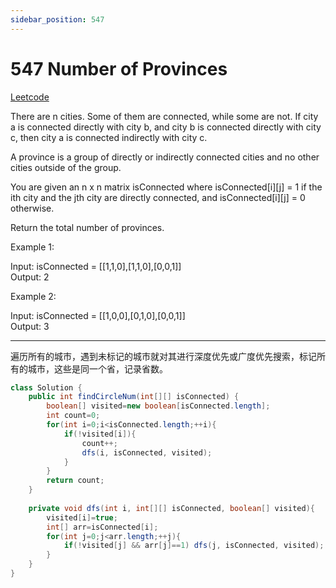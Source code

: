 ```yaml
---
sidebar_position: 547
---
```


# 547 Number of Provinces

[Leetcode](https://leetcode.com/problems/number-of-provinces/)

There are n cities. Some of them are connected, while some are not. If city a is connected directly with city b, and city b is connected directly with city c, then city a is connected indirectly with city c.

A province is a group of directly or indirectly connected cities and no other cities outside of the group.

You are given an n x n matrix isConnected where isConnected[i][j] = 1 if the ith city and the jth city are directly connected, and isConnected[i][j] = 0 otherwise.

Return the total number of provinces.

Example 1:

Input: isConnected = [[1,1,0],[1,1,0],[0,0,1]]  
Output: 2  

Example 2:

Input: isConnected = [[1,0,0],[0,1,0],[0,0,1]]  
Output: 3  

---

遍历所有的城市，遇到未标记的城市就对其进行深度优先或广度优先搜索，标记所有的城市，这些是同一个省，记录省数。

```java
class Solution {
    public int findCircleNum(int[][] isConnected) {
        boolean[] visited=new boolean[isConnected.length];
        int count=0;
        for(int i=0;i<isConnected.length;++i){
            if(!visited[i]){
                count++;
                dfs(i, isConnected, visited);
            }
        }
        return count;
    }
    
    private void dfs(int i, int[][] isConnected, boolean[] visited){
        visited[i]=true;
        int[] arr=isConnected[i];
        for(int j=0;j<arr.length;++j){
            if(!visited[j] && arr[j]==1) dfs(j, isConnected, visited);
        }
    }
}
```


